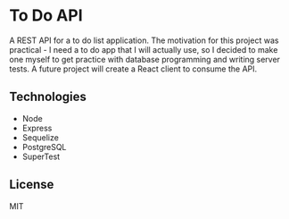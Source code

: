 # To Do API 
A REST API for a to do list application. The motivation for this project was practical - I need a to do app that I will actually use, so I decided to make one myself to get practice with database programming and writing server tests. A future project will create a React client to consume the API. 

## Technologies 
- Node 
- Express 
- Sequelize 
- PostgreSQL
- SuperTest

## License 
MIT 